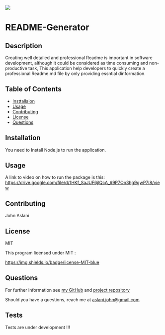 ![](https://img.shields.io/badge/license-MIT-blue.svg)

# README-Generator

## Description

Creating well detailed and professional Readme is important in software development, although it could be considered as time consuming and non-productive task, This application help developers to quickly create a professional Readme.md file by only providing essntial dinformation.

## Table of Contents

- [Insttallaion](#installation)
- [Usage](#usage)
- [Contributing](#contributing)
- [License](#license)
- [Questions](#questions)

## Installation

You need to Install Node.js to run the application.

## Usage

A link to video on how to run the package is this: https://drive.google.com/file/d/1HKf_SaJUF6jlQcA_69P7On3hg9gwP7I8/view

## Contributing

John Aslani

## License

MIT

This program licensed under MIT :

https://img.shields.io/badge/license-MIT-blue

## Questions

For further information see [my GitHub](https://github.com/johnaslani) and [project repository](https://github.com/johnaslani/README-Generator)

Should you have a questions, reach me at aslani.john@gmail.com

## Tests

Tests are under development !!!
